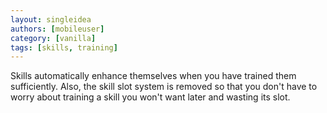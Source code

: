 ```yaml
---
layout: singleidea
authors: [mobileuser]
category: [vanilla]
tags: [skills, training]
---
```

Skills automatically enhance themselves when you have trained them
sufficiently. Also, the skill slot system is removed so that you don't have to
worry about training a skill you won't want later and wasting its slot.
